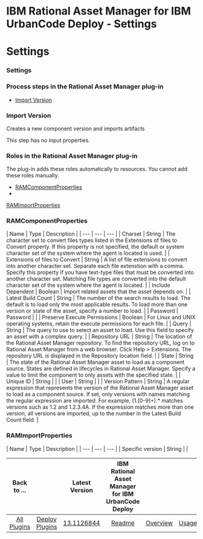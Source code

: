 
IBM Rational Asset Manager for IBM UrbanCode Deploy - Settings
==============================================================

# Settings



### Settings




 



### Process steps in the Rational Asset Manager plug-in


* [Import Version](#import_version)





### Import Version


Creates a new component version and imports artifacts


This step has no input properties.





### Roles in the Rational Asset Manager plug-in


The plug-in adds these roles automatically to resources. You 
cannot add these roles manually.



* [RAMComponentProperties](#ramcomponentproperties_role)
* 
[RAMImportProperties](#ramimportproperties_role)



### RAMComponentProperties




| Name | Type | Description |
| --- |
 --- | --- |
| Charset | String | The character set to convert files types listed in the Extensions of files to Convert 
property. If this property is not specified, the default or system character set of the system where the agent is 
located is used.
  |
| Extensions of files to Convert | String | A list of file extensions to convert into another 
character set. Separate each file extenstion with a comma. Specify this property if you have text-type files that must 
be converted into another character set. Matching file types are converted into the default character set of the system 
where the agent is located.
  |
| Include Dependent | Boolean | Import related assets that the asset depends on. |
| 
Latest Build Count | String | The number of the search results to load. The default is to load only the most applicable 
results. To load more than one version or state of the asset, specify a number to load.
  |
| Password | Password |  |
|
 Preserve Execute Permissions | Boolean | For Linux and UNIX operating systems, retain the execute permissions for each 
file. |
| Query | String | The query to use to select an asset to load. Use this field to specify an asset with a 
complex query.
  |
| Repository URL | String | The location of the Rational Asset Manager repository. To find the 
repository URL, log on to Rational Asset Manager from a web browser. Click Help > Extensions. The repository URL is 
displayed in the Repository location field.
  |
| State | String | The state of the Rational Asset Manager asset to load
 as a component source. States are defined in lifecycles in Rational Asset Manager. Specify a value to limit the 
component to only assets with the specified state.
  |
| Unique ID | String |  |
| User | String |  |
| Version Pattern 
| String | A regular expression that represents the version of the Rational Asset Manager asset to load as a component 
source. If set, only versions with names matching the regular expression are imported. For example, (1\.[0-9]+).* 
matches versions such as 1.2 and 1.2.3.4A. If the expression matches more than one version, all versions are imported, 
up to the number in the Latest Build Count field.
  |


### RAMImportProperties




| Name | Type | Description |
| --- 
| --- | --- |
| Specific version | String |  |





|Back to ...||Latest Version|IBM Rational Asset Manager for IBM UrbanCode Deploy ||||
| :---: | :---: | :---: | :---: | :---: | :---: | :---: |
|[All Plugins](../../index.md)|[Deploy Plugins](../README.md)|[13.1126844](https://raw.githubusercontent.com/UrbanCode/IBM-UCD-PLUGINS/main/files/RAMSourceConfig/ucd-RAMSourceConfig-13.1126844.zip)|[Readme](README.md)|[Overview](overview.md)|[Usage](usage.md)|[Downloads](downloads.md)|

